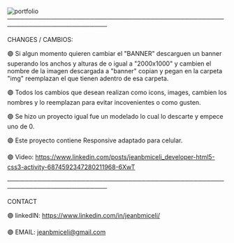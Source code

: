 # 
![portfolio](https://user-images.githubusercontent.com/92497107/145317617-85917781-edc5-458c-9167-3bda4499a93d.png)
─────────────────────────────────────────────────────────────────────────

CHANGES / CAMBIOS: 

🟣 Si algun momento quieren cambiar el "BANNER" descarguen un banner superando los anchos y alturas de o igual a "2000x1000" y cambien el nombre de la imagen descargada a "banner" copian y pegan en la carpeta "img" reemplazan el que tienen adentro de esa carpeta. 

🟣 Todos los cambios que desean realizan como icons, images, cambien los nombres y lo reemplazan para evitar incovenientes o como gusten.

🟣 Se hizo un proyecto igual fue un modelado lo cual lo descarte y empece uno de 0.

🟣 Este proyecto contiene Responsive adaptado para celular. 

🟣 Video: https://www.linkedin.com/posts/jeanbmiceli_developer-html5-css3-activity-6874592347280211968-6XwT

─────────────────────────────────────────────────────────────────────────

CONTACT 

🟣 linkedIN: https://www.linkedin.com/in/jeanbmiceli/

🟣 EMAIL: jeanbmiceli@gmail.com
